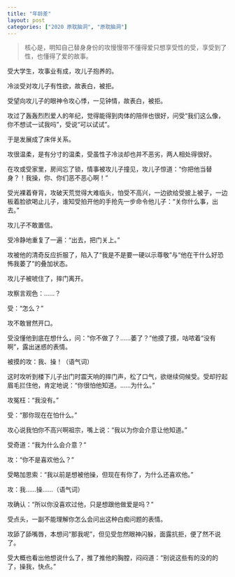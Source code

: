```yaml
---
title: "年龄差"
layout: post
categories: ["2020 原耽脑洞", "原耽脑洞"]
---
```

<blockquote>核心是，明知自己替身身份的攻慢慢带不懂得爱只想享受性的受，享受到了性，也懂得了爱的故事。</blockquote>

受大学生，攻事业有成，攻儿子抱养的。

冷淡受对攻儿子有性欲，故表白，被拒。

受望向攻儿子的眼神令攻心悸，一见钟情，故表白，被拒。

攻过了轰轰烈烈爱人的年纪，觉得能得到肉体的陪伴也很好，问受“我们这么像，你不想试一试我吗”，受说“可以试试”。

于是发展成了床伴关系。

攻很温柔，是有分寸的温柔，受虽性子冷淡却也并不恶劣，两人相处得很好。

在攻或受家里，房间忘了锁，情事被攻儿子撞见，攻儿子惊道：“你把他当替身？！我操，你、你们恶不恶心啊！”

受光裸着脊背，攻破天荒觉得大难临头，怕受不高兴，一边欲给受披上被子，一边板着脸欲喝止儿子，谁知受拍开他的手抢先一步命令他儿子：“关你什么事，出去。”

攻儿子不敢置信。

受冷静地重复了一遍：“出去，把门关上。”

攻被他的清奇反应折服了，陷入了“我是不是要一硬以示尊敬”与“他在干什么好恐怖我萎了”的叠加状态。

攻儿子被唬住了，摔门离开。

攻察言观色：……？

受：“怎么？”

攻不敢冒然开口。

受没懂他到底在想什么，问：“你不做了？……萎了？”他摸了摸，咕哝着“没有啊”，露出迷惑的表情。

被摸的攻：我、操！（语气词）

这时攻听到楼下儿子出门时震天响的摔门声，松了口气，欲继续伺候受。受却拧起眉毛拦住他，肯定地说：“你很怕他知道。……为什么。”

攻冤枉：“我没有。”

受：“那你现在在怕什么。”

攻心说我怕你不高兴啊祖宗，嘴上说：“我以为你会介意让他知道。”

受奇道：“我为什么会介意？”

攻：“你不是喜欢他么？”

受略加思索：“我以前是想被他操，但现在有你了，为什么还喜欢他。”

攻：我……操……（语气词）

攻确认：“所以你没喜欢过他，只是想跟他做爱是吗？”

受点头，一副不能理解你怎么会问出这种白痴问题的表情。

攻舔了舔嘴唇，本想问“那我呢”，但见受忽然眼神闪躲，面露抗拒，便了然不说了。

受大概也看出他想说什么了，推了推他的胸膛，闷闷道：“别说这些有的没的的了，操我，快点。”
